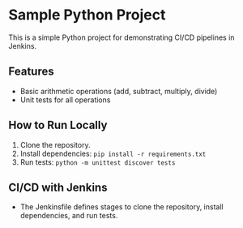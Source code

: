 # Sample Python Project

This is a simple Python project for demonstrating CI/CD pipelines in Jenkins.

## Features

- Basic arithmetic operations (add, subtract, multiply, divide)
- Unit tests for all operations

## How to Run Locally

1. Clone the repository.
2. Install dependencies: `pip install -r requirements.txt`
3. Run tests: `python -m unittest discover tests`

## CI/CD with Jenkins

- The Jenkinsfile defines stages to clone the repository, install dependencies, and run tests.

